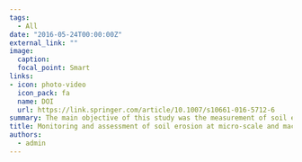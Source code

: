 ```yaml
---
tags:
  - All
date: "2016-05-24T00:00:00Z"
external_link: ""
image:
  caption: 
  focal_point: Smart
links:
- icon: photo-video
  icon_pack: fa
  name: DOI
  url: https://link.springer.com/article/10.1007/s10661-016-5712-6
summary: The main objective of this study was the measurement of soil erosion at micro-scale and macro-scale using laboratory experiments, field work, and remote sensing methods within a critical region of fire-affected forests on the southwestern coast of the Caspian Sea in the Guilan province of northern Iran.
title: Monitoring and assessment of soil erosion at micro-scale and macro-scale in forests affected by fire damage in northern Iran
authors: 
  - admin
---
```

